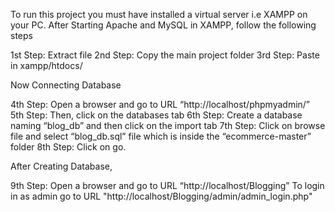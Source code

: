 To run this project you must have installed a virtual server i.e XAMPP on your PC.
After Starting Apache and MySQL in XAMPP, follow the following steps

1st Step: Extract file
2nd Step: Copy the main project folder
3rd Step: Paste in xampp/htdocs/

Now Connecting Database

4th Step: Open a browser and go to URL “http://localhost/phpmyadmin/”
5th Step: Then, click on the databases tab
6th Step: Create a database naming “blog_db” and then click on the import tab
7th Step: Click on browse file and select “blog_db.sql” file which is inside the “ecommerce-master” folder
8th Step: Click on go.

After Creating Database,

9th Step: Open a browser and go to URL “http://localhost/Blogging” 
          To login in as admin go to URL "http://localhost/Blogging/admin/admin_login.php"
